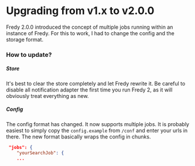 # Upgrading from v1.x to v2.0.0

Fredy 2.0.0 introduced the concept of multiple jobs running within an instance of Fredy. For this to work, I had to change the config and the storage format.

### How to update?
##### Store
It's best to clear the store completely and let Fredy rewrite it. Be careful to disable all notification adapter the first time you run Fredy 2, as it will obviously treat
everything as new.

##### Config
The config format has changed. It now supports multiple jobs. It is probably easiest to simply copy the `config.example` from `/conf` and enter your urls in there.
The new format basically wraps the config in chunks.

```json
 "jobs": {
    "yourSearchJob": {
    ...
```
